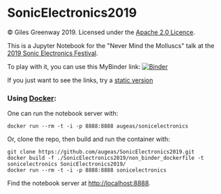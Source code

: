# SonicElectronics2019

&copy; Giles Greenway 2019.
Licensed under the [Apache 2.0 Licence](https://www.apache.org/licenses/LICENSE-2.0.txt).

This is a Jupyter Notebook for the "Never Mind the Molluscs" talk at the [2019 Sonic Electronics Festival](https://sonicelectronicsfestival.org/).

To play with it, you can use this MyBinder link: [![Binder](https://mybinder.org/badge_logo.svg)](https://mybinder.org/v2/gh/augeas/SonicElectronics2019/master?filepath=sonic_electronics.ipynb)

If you just want to see the links, try a [static version](https://github.com/augeas/SonicElectronics2019/blob/master/sonic_electronics.ipynb)

### Using [Docker](https://docs.docker.com/install/):

One can run the notebook server with:

```
docker run --rm -t -i -p 8888:8888 augeas/sonicelectronics

```

Or, clone the repo, then build and run the container with:

```
git clone https://github.com/augeas/SonicElectronics2019.git
docker build -f ./SonicElectronics2019/non_binder_dockerfile -t sonicelectronics SonicElectronics2019/
docker run --rm -t -i -p 8888:8888 sonicelectronics
```

Find the notebook server at [http://localhost:8888](http://localhost:8000).


